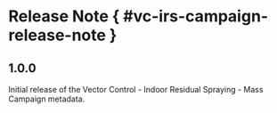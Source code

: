 # Release Note { #vc-irs-campaign-release-note }

## 1.0.0

Initial release of the Vector Control - Indoor Residual Spraying - Mass Campaign metadata.
